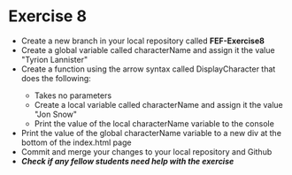 # Exercise 8
<ul>
    <li>Create a new branch in your local repository called <strong>FEF-Exercise8</strong></li>
    <li>Create a global variable called characterName and assign it the value "Tyrion Lannister"</li>
    <li>Create a function using the arrow syntax called DisplayCharacter that does the following:</li>
    <ul>
        <li>Takes no parameters</li>
        <li>Create a local variable called characterName and assign it the value "Jon Snow"</li>
        <li>Print the value of the local characterName variable to the console</li>
    </ul>
    <li>Print the value of the global characterName variable to a new div at the bottom of the index.html page</li>
    <li>Commit and merge your changes to your local repository and Github</li>
    <li><em><strong>Check if any fellow students need help with the exercise</strong></em></li>
</ul>